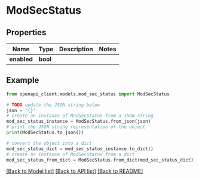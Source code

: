 # ModSecStatus


## Properties

Name | Type | Description | Notes
------------ | ------------- | ------------- | -------------
**enabled** | **bool** |  | 

## Example

```python
from openapi_client.models.mod_sec_status import ModSecStatus

# TODO update the JSON string below
json = "{}"
# create an instance of ModSecStatus from a JSON string
mod_sec_status_instance = ModSecStatus.from_json(json)
# print the JSON string representation of the object
print(ModSecStatus.to_json())

# convert the object into a dict
mod_sec_status_dict = mod_sec_status_instance.to_dict()
# create an instance of ModSecStatus from a dict
mod_sec_status_from_dict = ModSecStatus.from_dict(mod_sec_status_dict)
```
[[Back to Model list]](../README.md#documentation-for-models) [[Back to API list]](../README.md#documentation-for-api-endpoints) [[Back to README]](../README.md)


